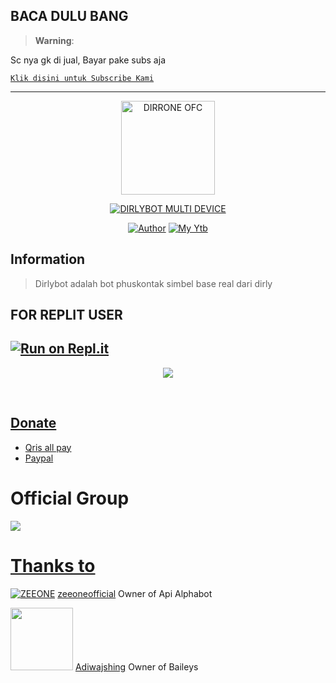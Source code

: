 ## BACA DULU BANG

> **Warning**:

Sc nya gk di jual, Bayar pake subs aja

[`Klik disini untuk Subscribe Kami`](https://YouTube.com/@dirroneofc)

-----------------------------------------------------

<p align="center">
<img src="https://github.com/dirroneofc.png" alt="DIRRONE OFC" width="150"/>


</p>
<p align="center">
<a href="#"><img title="DIRLYBOT MULTI DEVICE" src="https://img.shields.io/badge/DIRLYBOT MULTI DEVICE-green?colorA=%23ff0000&colorB=%23017e40&style=for-the-badge"></a>
</p>
<p align="center">
<a href="https://github.com/dirroneofc"><img title="Author" src="https://img.shields.io/badge/Author-DirroneOfc-red.svg?style=for-the-badge&logo=github"></a>
<a href="https://YouTube.com/@dirroneofc"><img title="My Ytb" src="https://img.shields.io/badge/Ytb-Dirroneofc-red.svg?style=for-the-badge&logo=github"></a>

## Information
> Dirlybot adalah bot phuskontak simbel base real dari dirly

## FOR REPLIT USER
[![Run on Repl.it](https://repl.it/badge/github/zeeoneofficial/Alphabot-Md)](https://repl.it/github/zeeoneofficial/Alphabot-Md)
------
<p align="center">
  <a href="https://youtu.be/jom_scHK09c"><img src="https://telegra.ph/file/873e2bbfbd1f15a535995.jpg" />
</p>
<br> 


## Donate
- [Qris all pay](https://telegra.ph/file/447be9e64d95c825f692b.jpg)
- [Paypal](https://paypal.me/zeeoneofc)

# Official Group
<a href="https://instabio.cc/Alphabot"><img src="https://img.shields.io/badge/Alphabot Support-25D366?style=for-the-badge&logo=whatsapp&logoColor=white" />

# Thanks to [![ZEEONE](http://github.com/zeeoneofficial.png?size=100)](http://github.com/zeeoneofficial) [zeeoneofficial](https://zeeoneofficial.github.io)
Owner of Api Alphabot

<a href="https://github.com/adiwajshing"><img src="https://github.com/adiwajshing.png?size=100" width="100" height="100"></a>
[Adiwajshing](https://github.com/adiwajshing)
Owner of Baileys

